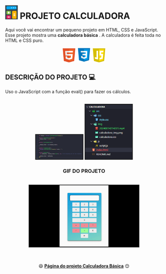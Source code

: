# <img src="./src/img/calculadora_img.png" target="_blank" alt="logo dio" width="40" /> PROJETO CALCULADORA

Aqui você vai encontrar um pequeno projeto em HTML, CSS e JavaScript. Esse projeto mostra uma **calculadora básica** .
A calculadora é feita toda no HTML e CSS puro.

<div align="center">
 <img 
    src="./src/img/html-logo.png"
    alt="logo html" width="40"
  />
   <img 
    src="./src/img/css-logo.png"
    alt="logo css" width="48"
  />
  <img 
    src="./src/img/js-logo.png"
    alt="logo javascript" width="40" />
</div>

## DESCRIÇÃO DO PROJETO :computer:

Uso o JavaScript com a função eval() para fazer os cálculos.

<br/>
<div align="center">
 <img 
    src="./src/img/javascript_code.png"
    alt="javascript code" width="150" border="2"
  />
  <img 
    src="./src/img/organization_of_files.png"
    alt="function create list" width="150" border="2"
  />
<br/>

### GIF DO PROJETO

<br/>
<div align="center">
 <img 
    src="./src/img/calculator_project.gif"
    alt="calculator project git" width="350" border="2"
  />
</div>
<br/>
<br/>

:smile: **<a href="https://cellerligia-23.github.io/calculadora/">Página do projeto Calculadora Básica</a>** :blush:
